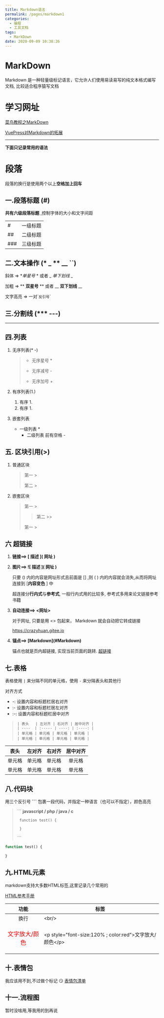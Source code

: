 ```yaml
---
title: Markdown语法
permalink: /pages/markdown1
categories: 
  - 编程
  - 工具文档
tags: 
  - MarkDown
date: 2020-09-09 10:38:26
---
```


# MarkDown

Markdown 是一种轻量级标记语言，它允许人们使用易读易写的纯文本格式编写文档, 比较适合程序猿写文档

# 学习网址

[菜鸟教程之MarkDown](https://www.runoob.com/markdown/md-tutorial.html)

[VuePress对Markdown的拓展](https://vuepress.vuejs.org/zh/guide/markdown.html#header-anchors)


---

**下面只记录常用的语法**

# 段落

 段落的换行是使用两个以上**空格加上回车**

## 一.段落标题 (#)

**共有六级段落标题** ,控制字体的大小和文字间距

| | |
---|---
# | 一级标题 
## | 二级标题
### | 三级标题


## 二.文本操作 (* _  ** __ ``)

斜体 => **单星号* * 或者 _ _单下划线_ _

加粗 => ** **双星号** ** 或者  __ __双下划线__ __  

文字高亮 => 一对\``反引号`\`


## 三.分割线 (*** ---)

---

## 四.列表

1. 无序列表(* -)
    > * 无序星号 * 
    > -  无序减号 - 
    > + 无序加号 +  

2. 有序列表(1.)

   1.  有序 1.
   2.  有序 1.
   
3. 嵌套列表

   * 一级列表 *
     - 二级列表 前有空格 - 

## 五. 区块引用(>)

1. 普通区块

    > 
    > 第一 >
    >
    > 第二 >

2. 嵌套区块

    > 第一 >
    >> 第二 >>
    >
    > 第一 >

## 六 超链接

1. **链接==> \[ 描述 \]\( 网址 \)**
    
2. **图片==> !\[ 描述 \]\( 网址 \)**

   只要 () 内的内容是网址形式且前面是 [] ,则 ( ) 内的内容就会消失,从而将网址连接到 [**内容变色** ] 中

   超连接分**行内式**与**参考式**, 一般行内式用的比较多, 参考式多用来论文链接参考书籍

3. **自动连接==> <网址>**
    
    对于网址, 只要是用 <> 包起来， Markdown 就会自动把它转成链接 

    <https://crazyhuan.gitee.io>

4. **锚点==> \[Markdown](#Markdown)**

    锚点也就是页内超链接, 实现当前页面的跳转. [超链接](#六-超链接)

## 七.表格
    

  表格使用 `|` 来分隔不同的单元格，使用 `-` 来分隔表头和其他行
  
  对齐方式

- -: 设置内容和标题栏居右对齐
- :- 设置内容和标题栏居左对齐
- :-: 设置内容和标题栏居中对齐


>     | 表头   | 左对齐 | 右对齐 | 居中对齐 |
>     | ----  | :----- | ----: | :----: |
>     | 单元格 | 单元格 | 单元格 | 单元格 |
>     | 单元格 | 单元格 | 单元格 | 单元格 |


| 表头 | 左对齐 | 右对齐 | 居中对齐 |
|----| :-----| ----: | :----: |
| 单元格 | 单元格 | 单元格 | 单元格 |
| 单元格 | 单元格 | 单元格 | 单元格 |

## 八.代码块
 用三个反引号 **```** 包裹一段代码，并指定一种语言（也可以不指定），颜色高亮

> ​``` **javascript / php / java / c**  
>   
>      function test() {
>        
>      }
> ​```

``` php
function test() {
	
}
```


## 九.HTML元素 

markdown支持大多数HTML标签,这里记录几个常用的  

[HTML参考手册](https://www.runoob.com/tags/ref-byfunc.html)

| 功能 |标签 |
| :-: | --- |
| 换行 | \<br/> |
| <p style="font-size:120% ; color:red">文字放大/颜色</p>  | \<p style="font-size:120% ; color:red">文字放大/颜色\</p> |




## 十.表情包

 我应该用不到,不过做个标记 :smirk:  [表情包清单](https://www.webfx.com/tools/emoji-cheat-sheet/)

## 十一.流程图

  暂时没啥用,等我用的到再说